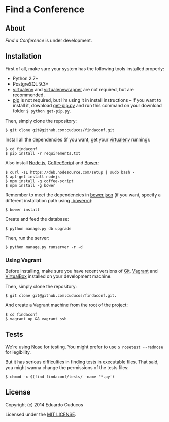 # Find a Conference

## About

_Find a Conference_ is under development.

## Installation

First of all, make sure your system has the following tools installed properly:

* Python 2.7+
* PostgreSQL 9.3+
* [virtualenv](https://virtualenv.pypa.io/) and [virtualenvwrapper](http://virtualenvwrapper.readthedocs.org/) are not required, but are recommended.
* [pip](https://github.com/pypa/pip) is not required, but I’m using it in install instructions – if you want to install it, download [get-pip.py](https://bootstrap.pypa.io/get-pip.py) and run this command on your download folder `$ python get-pip.py`.


Then, simply clone the repository:

```
$ git clone git@github.com:cuducos/findaconf.git
```

Install all the dependencies (if you want, get your [virtualenv](https://pypi.python.org/pypi/virtualenv) running):

```
$ cd findaconf
$ pip install -r requirements.txt
```

Also install [Node.js](http://nodejs.org/), [CoffeeScript](http://coffeescript.org/) and [Bower](http://bower.io/):


```
$ curl -sL https://deb.nodesource.com/setup | sudo bash - 
$ apt-get install nodejs
$ npm install -g coffee-script
$ npm install -g bower
```

Remember to meet the dependencies in [bower.json](/bower.json) (if you want, specify a different installation path using [.bowerrc](/.bowerrc)):

```
$ bower install 
```

Create and feed the database:

 ```
 $ python manage.py db upgrade
 ```

Then, run the server:

```
$ python manage.py runserver -r -d
```
### Using Vagrant

Before installing, make sure you have recent versions of
[Git](http://www.git-scm.com/), [Vagrant](https://www.vagrantup.com/)
and [VirtualBox](https://www.virtualbox.org/) installed on your
development machine.

Then, simply clone the repository:

```
$ git clone git@github.com:cuducos/findaconf.git.
```

And create a Vagrant machine from the root of the project:

```
$ cd findaconf
$ vagrant up && vagrant ssh
```

## Tests

We're using [Nose](https://nose.readthedocs.org) for testing. You might prefer to use `$ nosetest --rednose` for legibility.

But it has serious difficulties in finding tests in executable files. That said, you might wanna change the permissions of the tests files:

```
$ chmod -x $(find findaconf/tests/ -name '*.py')
```
## License

Copyright (c) 2014 Eduardo Cuducos

Licensed under the [MIT LICENSE](LICENSE).
